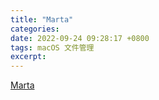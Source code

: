 ```yaml
---
title: "Marta"
categories: 
date: 2022-09-24 09:28:17 +0800
tags: macOS 文件管理
excerpt: 
---
```






[Marta](https://marta.sh/)





